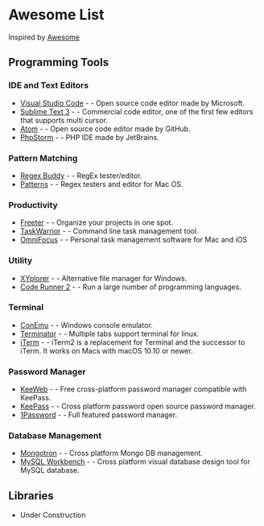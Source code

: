 <link href="assets/css/fontawesome-all.css" rel="stylesheet">

# Awesome List

Inspired by [Awesome](https://github.com/sindresorhus/awesome)

## Programming Tools

### IDE and Text Editors

- [Visual Studio Code](https://code.visualstudio.com) - <i class="fas fa-desktop"></i> - Open source code editor made by Microsoft.
- [Sublime Text 3](https://www.sublimetext.com) - <i class="fas fa-desktop"></i> - Commercial code editor, one of the first few editors that supports multi cursor.
- [Atom](https://atom.io) - <i class="fas fa-desktop"></i> - Open source code editor made by GitHub.
- [PhpStorm](https://www.jetbrains.com/phpstorm/) - <i class="fas fa-desktop"></i> <i class="fas fa-dollar-sign"></i> -  PHP IDE made by JetBrains.

### Pattern Matching

- [Regex Buddy](https://www.regexbuddy.com) - <i class="fas fa-desktop"></i> <i class="fas fa-dollar-sign"></i> -  RegEx tester/editor.
- [Patterns](https://krillapps.com/patterns/) - <i class="fab fa-apple"></i> <i class="fas fa-dollar-sign"></i> - Regex testers and editor for Mac OS.

### Productivity

- [Freeter](https://freeter.io) - <i class="fas fa-desktop"></i> <i class="fas fa-dollar-sign"></i> - Organize your projects in one spot.
- [TaskWarrior](https://taskwarrior.org) - <i class="fas fa-terminal"></i> - Command line task management tool.
- [OmniFocus](https://www.omnigroup.com/omnifocus) - <i class="fab fa-apple"></i> <i class="fas fa-mobile"></i> <i class="fas fa-dollar-sign"></i> - Personal task management software for Mac and iOS

### Utility

- [XYplorer](https://www.xyplorer.com) - <i class="fab fa-windows"></i> <i class="fas fa-dollar-sign"></i> - Alternative file manager for Windows.
- [Code Runner 2](https://coderunnerapp.com) - <i class="fab fa-apple"></i> <i class="fas fa-dollar-sign"></i> - Run a large number of programming languages.

### Terminal

- [ConEmu](https://conemu.github.io) - <i class="fab fa-windows"></i> - Windows console emulator.
- [Terminator](https://launchpad.net/terminator) -<i class="fab fa-linux"></i> - Multiple tabs support terminal for linux.
- [iTerm](https://www.iterm2.com) - <i class="fab fa-apple"></i> - iTerm2 is a replacement for Terminal and the successor to iTerm. It works on Macs with macOS 10.10 or newer.


### Password Manager

- [KeeWeb](https://keeweb.info) - <i class="fas fa-desktop"></i> - Free cross-platform password manager compatible with KeePass.
- [KeePass](https://keepass.info) - <i class="fas fa-desktop"></i> - Cross platform password open source password manager.
- [1Password](https://1password.com) - <i class="fab fa-apple"></i> <i class="fab fa-windows"></i> <i class="fas fa-mobile"></i> <i class="fas fa-dollar-sign"></i> - Full featured password manager.


### Database Management

- [Mongotron](http://mongotron.io/) - <i class="fas fa-desktop"></i> - Cross platform Mongo DB management.
- [MySQL Workbench](https://www.mysql.com/products/workbench/) - <i class="fas fa-desktop"></i> - Cross platform visual database design tool for MySQL database.

## Libraries

- Under Construction

